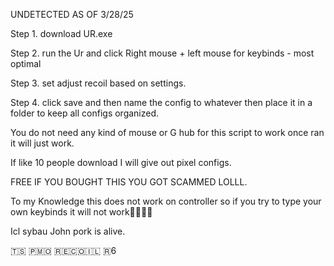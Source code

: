 

UNDETECTED AS OF 3/28/25



Step 1. download UR.exe 

Step 2. run the Ur and click Right mouse + left mouse for keybinds - most optimal 

Step 3. set adjust recoil based on settings.

Step 4. click save and then name the config to whatever then place it in a folder to keep all configs organized.






You do not need any kind of mouse or G hub for this script to work once ran it will just work. 









If like 10 people download I will give out pixel configs.









FREE IF YOU BOUGHT THIS YOU GOT SCAMMED LOLLL.


To my Knowledge this does not work on controller so if you try to type your own keybinds it will not work🥀🥀🥀🥀




Icl sybau John pork is alive.

🇹​​​​​🇸​​​​​ 🇵​​​​​🇲​​​​​🇴​​​​​ 🇷​​​​​🇪​​​​​🇨​​​​​🇴​​​​​🇮​​​​​🇱​​​​​ 🇷​​​​​6
